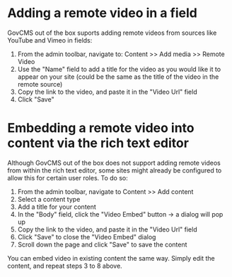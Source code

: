 # Adding a remote video in a field

GovCMS out of the box suports adding remote videos from sources like YouTube and
Vimeo in fields:

1. From the admin toolbar, navigate to: Content >> Add media >> Remote Video
2. Use the "Name" field to add a title for the video as you would like it to
   appear on your site (could be the same as the title of the video in the
   remote source)
3. Copy the link to the video, and paste it in the "Video Url" field
4. Click "Save"

# Embedding a remote video into content via the rich text editor

Although GovCMS out of the box does not support adding remote videos from within
the rich text editor, some sites might already be configured to allow this for
certain user roles. To do so:

1. From the admin toolbar, navigate to Content >> Add content
2. Select a content type
3. Add a title for your content
4. In the "Body" field, click the "Video Embed" button -> a dialog will pop up
5. Copy the link to the video, and paste it in the "Video Url" field
6. Click "Save" to close the "Video Embed" dialog
7. Scroll down the page and click "Save" to save the content

You can embed video in existing content the same way. Simply edit the content,
and repeat steps 3 to 8 above.

